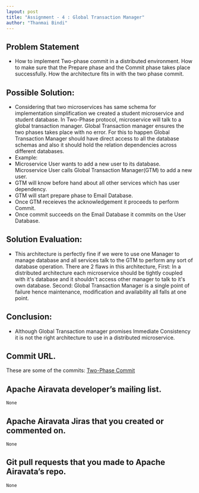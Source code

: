 ```yaml
---
layout: post
title: "Assignment - 4 : Global Transaction Manager"
author: "Thanmai Bindi"
---
```


## Problem Statement
- How to implement Two-phase commit in a distributed environment. How to make sure that the Prepare phase and the Commit phase takes place successfully. How the architecture fits in with the two phase commit.

## Possible Solution:
- Considering that two microservices has same schema for implementation simplification we created a student microservice and student database. In Two-Phase protocol, microservice will talk to a global transaction manager. Global Transaction manager ensures the two phases takes place with no error. For this to happen Global Transaction Manager should have direct access to all the database schemas and also it should hold the relation dependencies across different databases. 
- Example:
- Microservice User wants to add a new user to its database. Microservice User calls Global Transaction Manager(GTM) to add a new user. 
- GTM will know before hand about all other services which has user dependency. 
- GTM will start prepare phase to Email Database.
- Once GTM receieves the acknowledgement it proceeds to perform Commit.
- Once commit succeeds on the Email Database it commits on the User Database.

## Solution Evaluation:
- This architecture is perfectly fine if we were to use one Manager to manage database and all services talk to the GTM to perform any sort of database operation. There are 2 flaws in this architecture, First: In a distributed architecture each microservice should be tightly coupled with it's database and it shouldn't access other manager to talk to it's own database. Second: Global Transaction Manager is a single point of failure hence maintenance, modification and availability all falls at one point.

## Conclusion:
- Although Global Transaction manager promises Immediate Consistency it is not the right architecture to use in a distributed microservice. 
	
## Commit URL.
These are some of the commits:
	[Two-Phase Commit](https://github.com/supreeth90/two_phase_commit)

## Apache Airavata developer’s mailing list. 
	None

## Apache Airavata Jiras that you created or commented on.
	None

## Git pull requests that you made to Apache Airavata’s repo.
	None